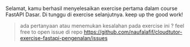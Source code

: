 Selamat, kamu berhasil menyelesaikan exercise pertama dalam course FastAPI Dasar. Di tunggu di exercise selanjutnya. keep up the good work!

> ada pertanyaan atau menemukan kesalahan pada exercise ini ? feel free to open issue di repo https://github.com/naufalafif/cloudtutor-exercise-fastapi-pengenalan/issues
